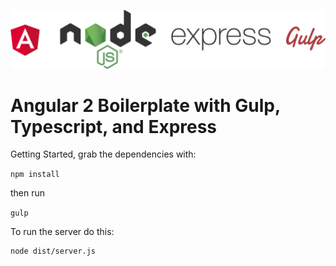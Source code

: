 ![alt tag](./images/header.png)
# Angular 2 Boilerplate with Gulp, Typescript, and Express  

Getting Started, grab the dependencies with:

`npm install`

then run

`gulp`

To run the server do this:

```shell
node dist/server.js
```
